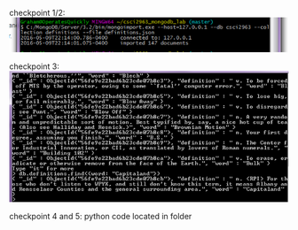 checkpoint 1/2:
![chk1](lab9scrns.png)

checkpoint 3:
![chk2](Checkpt2.png)

checkpoint 4 and 5:
python code located in folder

